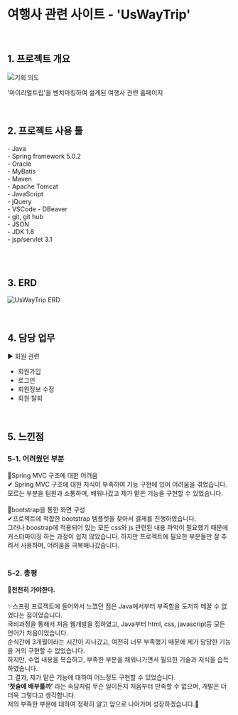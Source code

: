 <h1>여행사 관련 사이트 - 'UsWayTrip'</h1>

<br>
<h2>1. 프로젝트 개요</h2>

![기획 의도](https://github.com/INgenious-with/uswaytrip/assets/120389213/bc63da03-bd22-4c6d-b29c-f293cc9c92b9)

'마이리얼트립'을 벤치마킹하여 설계된 여행사 관련 홈페이지<br> 

</div>

<br>
<h2>2. 프로젝트 사용 툴</h2>
- Java<br>
- Spring framework 5.0.2<br>
- Oracle<br>
- MyBatis<br>
- Maven<br>
- Apache Tomcat<br>
- JavaScript<br>
- jQuery<br>
- VSCode
- DBeaver<br>
- git, git hub<br>
- JSON<br>
- JDK 1.8<br>
- jsp/servlet 3.1<br>

<br><br>
<h2>3. ERD</h2>

![UsWayTrip ERD](https://github.com/INgenious-with/uswaytrip/assets/120389213/d930ded9-6912-49eb-b0c4-0d9242009a4c)

<br>
<h2>4. 담당 업무</h2>

▶ 회원 관련
- 회원가입
- 로그인
- 회원정보 수정
- 회원 탈퇴

<br>
<h2>5. 느낀점</h2>
<h3>5-1. 어려웠던 부분</h3>

📌Spring MVC 구조에 대한 어려움<br>
✔ Spring MVC 구조에 대한 지식이 부족하여 기능 구현에 있어 어려움을 겪었습니다. 모르는 부분을 팀원과 소통하며, 배워나갔고 제가 맡은 기능을 구현할 수 있었습니다.
<br><br>
📌bootstrap을 통한 화면 구성<br>
✔프로젝트에 적합한 bootstrap 템플렛을 찾아서 결제를 진행하였습니다.<br>그러나 boostrap에 적용되어 있는 모든 css와 js 관련된 내용 파악이 필요했기 때문에 커스터마이징 하는 과정이 쉽지 않았습니다.
하지만 프로젝트에 필요한 부분들만 잘 추려서 사용하며, 어려움을 극복해나갔습니다. 
<br><br>

<h3>5-2. 총평</h3>
<strong>🐢천천히 가야한다.</strong><br><br>
✨스프링 프로젝트에 들어와서 느꼈던 점은 Java에서부터 부족함을 도저히 메꿀 수 없었다는 점이었습니다.<br>
국비과정을 통해서 처음 웹개발을 접하였고, Java부터 html, css, javascript등 모든 언어가 처음이었습니다.<br>
순식간에 3개월이라는 시간이 지나갔고, 여전히 너무 부족했기 때문에 제가 담당한 기능을 거의 구현할 수 없었습니다.<br>
하지만, 수업 내용을 복습하고, 부족한 부분을 채워나가면서 필요한 기술과 지식을 습득하였습니다.<br>
그 결과, 제가 맡은 기능에 대하여 어느정도 구현할 수 있었습니다.<br>
<strong>‘첫술에 배부를까’</strong> 라는 속담처럼 무슨 일이든지 처음부터 만족할 수 없으며, 개발은 더더욱 그렇다고 생각합니다.<br>
저의 부족한 부분에 대하여 정확히 알고 앞으로 나아가며 성장하겠습니다.🥪
